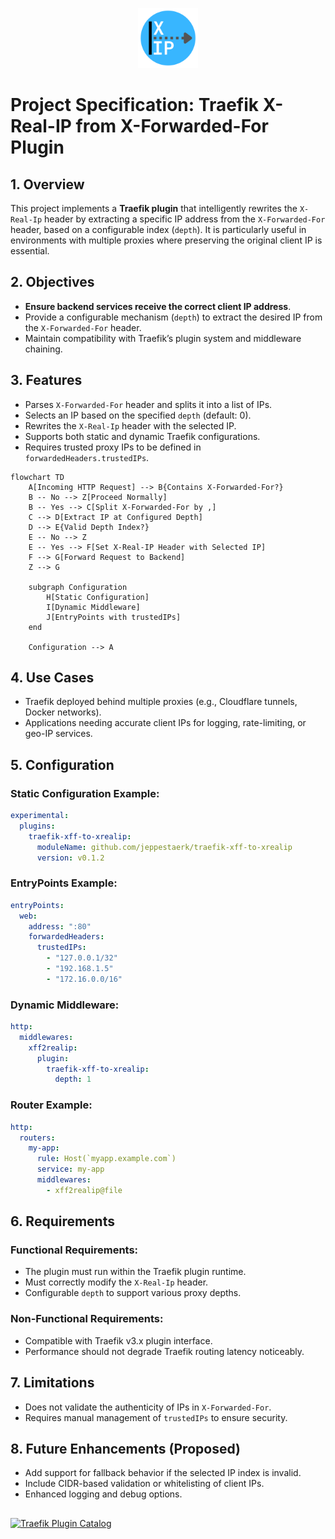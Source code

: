 <p align="center"><img src="https://github.com/jeppestaerk/traefik-xff-to-xrealip/blob/main/.assets/icon.svg?raw=true" alt="logo" height="96" width="96"></p>

# Project Specification: Traefik X-Real-IP from X-Forwarded-For Plugin

## 1. Overview
This project implements a **Traefik plugin** that intelligently rewrites the `X-Real-Ip` header by extracting a specific IP address from the `X-Forwarded-For` header, based on a configurable index (`depth`). It is particularly useful in environments with multiple proxies where preserving the original client IP is essential.

## 2. Objectives
- **Ensure backend services receive the correct client IP address**.
- Provide a configurable mechanism (`depth`) to extract the desired IP from the `X-Forwarded-For` header.
- Maintain compatibility with Traefik’s plugin system and middleware chaining.

## 3. Features
- Parses `X-Forwarded-For` header and splits it into a list of IPs.
- Selects an IP based on the specified `depth` (default: 0).
- Rewrites the `X-Real-Ip` header with the selected IP.
- Supports both static and dynamic Traefik configurations.
- Requires trusted proxy IPs to be defined in `forwardedHeaders.trustedIPs`.

```mermaid
flowchart TD
    A[Incoming HTTP Request] --> B{Contains X-Forwarded-For?}
    B -- No --> Z[Proceed Normally]
    B -- Yes --> C[Split X-Forwarded-For by ,]
    C --> D[Extract IP at Configured Depth]
    D --> E{Valid Depth Index?}
    E -- No --> Z
    E -- Yes --> F[Set X-Real-IP Header with Selected IP]
    F --> G[Forward Request to Backend]
    Z --> G

    subgraph Configuration
        H[Static Configuration]
        I[Dynamic Middleware]
        J[EntryPoints with trustedIPs]
    end

    Configuration --> A
```

## 4. Use Cases
- Traefik deployed behind multiple proxies (e.g., Cloudflare tunnels, Docker networks).
- Applications needing accurate client IPs for logging, rate-limiting, or geo-IP services.

## 5. Configuration

### Static Configuration Example:
```yaml
experimental:
  plugins:
    traefik-xff-to-xrealip:
      moduleName: github.com/jeppestaerk/traefik-xff-to-xrealip
      version: v0.1.2
```

### EntryPoints Example:
```yaml
entryPoints:
  web:
    address: ":80"
    forwardedHeaders:
      trustedIPs:
        - "127.0.0.1/32"
        - "192.168.1.5"
        - "172.16.0.0/16"
```

### Dynamic Middleware:
```yaml
http:
  middlewares:
    xff2realip:
      plugin:
        traefik-xff-to-xrealip:
          depth: 1
```

### Router Example:
```yaml
http:
  routers:
    my-app:
      rule: Host(`myapp.example.com`)
      service: my-app
      middlewares:
        - xff2realip@file
```

## 6. Requirements

### Functional Requirements:
- The plugin must run within the Traefik plugin runtime.
- Must correctly modify the `X-Real-Ip` header.
- Configurable `depth` to support various proxy depths.

### Non-Functional Requirements:
- Compatible with Traefik v3.x plugin interface.
- Performance should not degrade Traefik routing latency noticeably.

## 7. Limitations
- Does not validate the authenticity of IPs in `X-Forwarded-For`.
- Requires manual management of `trustedIPs` to ensure security.

## 8. Future Enhancements (Proposed)
- Add support for fallback behavior if the selected IP index is invalid.
- Include CIDR-based validation or whitelisting of client IPs.
- Enhanced logging and debug options.

##

[![Traefik Plugin Catalog](https://img.shields.io/badge/traefik_plugin_catalog-traefik--xff--to--xrealip-blue?logo=traefikproxy)](https://plugins.traefik.io/plugins/68205916e4f1c0f6442c2669/x-real-ip-from-x-forwarded-for)
